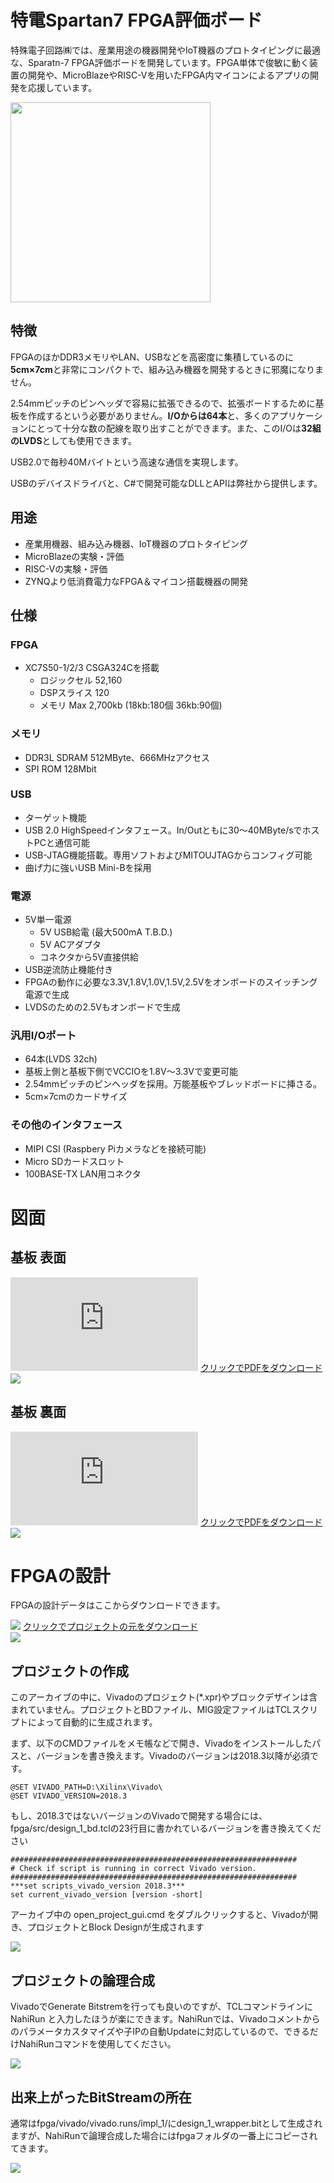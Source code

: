 # 特電Spartan7 FPGA評価ボード
特殊電子回路㈱では、産業用途の機器開発やIoT機器のプロトタイピングに最適な、Sparatn-7 FPGA評価ボードを開発しています。FPGA単体で俊敏に動く装置の開発や、MicroBlazeやRISC-Vを用いたFPGA内マイコンによるアプリの開発を応援しています。

<img src="https://github.com/tokuden/Spartan7/blob/master/img/pcball.png" width="320">

## 特徴
FPGAのほかDDR3メモリやLAN、USBなどを高密度に集積しているのに**5cm×7cm**と非常にコンパクトで、組み込み機器を開発するときに邪魔になりません。

2.54mmピッチのピンヘッダで容易に拡張できるので、拡張ボードするために基板を作成するという必要がありません。**I/Oからは64本**と、多くのアプリケーションにとって十分な数の配線を取り出すことができます。また、このI/Oは**32組のLVDS**としても使用できます。

USB2.0で毎秒40Mバイトという高速な通信を実現します。

USBのデバイスドライバと、C#で開発可能なDLLとAPIは弊社から提供します。

## 用途
- 産業用機器、組み込み機器、IoT機器のプロトタイピング
- MicroBlazeの実験・評価
- RISC-Vの実験・評価
- ZYNQより低消費電力なFPGA＆マイコン搭載機器の開発

## 仕様
### FPGA
- XC7S50-1/2/3 CSGA324Cを搭載
	- ロジックセル 52,160
	- DSPスライス 120
	- メモリ Max 2,700kb (18kb:180個 36kb:90個)

### メモリ
- DDR3L SDRAM 512MByte、666MHzアクセス
- SPI ROM 128Mbit

### USB
- ターゲット機能
- USB 2.0 HighSpeedインタフェース。In/Outともに30～40MByte/sでホストPCと通信可能
- USB-JTAG機能搭載。専用ソフトおよびMITOUJTAGからコンフィグ可能
- 曲げ力に強いUSB Mini-Bを採用

### 電源

- 5V単一電源
	- 5V USB給電 (最大500mA T.B.D.)
	- 5V ACアダプタ
	- コネクタから5V直接供給
- USB逆流防止機能付き
- FPGAの動作に必要な3.3V,1.8V,1.0V,1.5V,2.5Vをオンボードのスイッチング電源で生成
- LVDSのための2.5Vもオンボードで生成

### 汎用I/Oポート

- 64本(LVDS 32ch)
- 基板上側と基板下側でVCCIOを1.8V～3.3Vで変更可能
- 2.54mmピッチのピンヘッダを採用。万能基板やブレッドボードに挿さる。
- 5cm×7cmのカードサイズ

### その他のインタフェース

- MIPI CSI (Raspbery Piカメラなどを接続可能)
- Micro SDカードスロット
- 100BASE-TX LAN用コネクタ

# 図面
## 基板 表面

![](https://github.com/tokuden/Spartan7/blob/master/pcb/TOP.pdf)
<a href="https://github.com/tokuden/Spartan7/blob/master/pcb/TOP.pdf">クリックでPDFをダウンロード<br><img src="https://github.com/tokuden/Spartan7/blob/master/img/pcbtop.png"></a>

## 基板 裏面

![](https://github.com/tokuden/Spartan7/blob/master/pcb/BOT.pdf)
<a href="https://github.com/tokuden/Spartan7/blob/master/pcb/BOT.pdf">クリックでPDFをダウンロード<br><img src="https://github.com/tokuden/Spartan7/blob/master/img/pcbbot.png"></a>

# FPGAの設計

FPGAの設計データはここからダウンロードできます。

![](https://github.com/tokuden/Spartan7/tree/master/fpga)
<a href="https://github.com/tokuden/Spartan7/fpga">クリックでプロジェクトの元をダウンロード<br><img src="https://github.com/tokuden/Spartan7/blob/master/img/fpga_design.png"></a>

## プロジェクトの作成
このアーカイブの中に、Vivadoのプロジェクト(*.xpr)やブロックデザインは含まれていません。プロジェクトとBDファイル、MIG設定ファイルはTCLスクリプトによって自動的に生成されます。

まず、以下のCMDファイルをメモ帳などで開き、Vivadoをインストールしたパスと、バージョンを書き換えます。Vivadoのバージョンは2018.3以降が必須です。

```SEGGINGS.CMD:
@SET VIVADO_PATH=D:\Xilinx\Vivado\
@SET VIVADO_VERSION=2018.3
```

もし、2018.3ではないバージョンのVivadoで開発する場合には、fpga/src/design_1_bd.tclの23行目に書かれているバージョンを書き換えてください

```
################################################################
# Check if script is running in correct Vivado version.
################################################################
***set scripts_vivado_version 2018.3***
set current_vivado_version [version -short]
```

アーカイブ中の open_project_gui.cmd をダブルクリックすると、Vivadoが開き、プロジェクトとBlock Designが生成されます

![](https://github.com/tokuden/Spartan7/blob/master/img/howtogenerate_xpr.png)

## プロジェクトの論理合成
VivadoでGenerate Bitstremを行っても良いのですが、TCLコマンドラインに NahiRun と入力したほうが楽にできます。NahiRunでは、Vivadoコメントからのパラメータカスタマイズや子IPの自動Updateに対応しているので、できるだけNahiRunコマンドを使用してください。

![](https://github.com/tokuden/Spartan7/blob/master/img/use_nahirun.png)

## 出来上がったBitStreamの所在
通常はfpga/vivado/vivado.runs/impl_1/にdesign_1_wrapper.bitとして生成されますが、NahiRunで論理合成した場合にはfpgaフォルダの一番上にコピーされてきます。

![](https://github.com/tokuden/Spartan7/blob/master/img/generate_bitstream.png)
